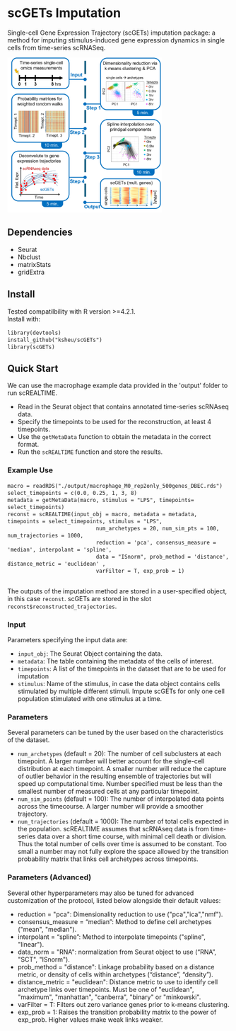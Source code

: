 # scGETs Imputation
Single-cell Gene Expression Trajectory (scGETs) imputation package: a method for imputing stimulus-induced gene expression dynamics in single cells from time-series scRNASeq.

<img src="https://github.com/KSheu/scGETs/blob/main/GA_scGETs_protocol.png" width="350" height="350">


## Dependencies
- Seurat
- Nbclust
- matrixStats
- gridExtra

## Install
Tested compatilbility with R version >=4.2.1.\
Install with: 
```
library(devtools)
install_github("ksheu/scGETs")
library(scGETs)
```

## Quick Start
We can use the macrophage example data provided in the 'output' folder to run scREALTIME.
- Read in the Seurat object that contains annotated time-series scRNAseq data.
- Specify the timepoints to be used for the reconstruction, at least 4 timepoints. 
- Use the `getMetaData` function to obtain the metadata in the correct format. 
- Run the `scREALTIME` function and store the results. 

### Example Use
```
macro = readRDS("./output/macrophage_M0_rep2only_500genes_DBEC.rds")
select_timepoints = c(0.0, 0.25, 1, 3, 8)
metadata = getMetaData(macro, stimulus = "LPS", timepoints= select_timepoints)
reconst = scREALTIME(input_obj = macro, metadata = metadata, timepoints = select_timepoints, stimulus = "LPS",
							num_archetypes = 20, num_sim_pts = 100, num_trajectories = 1000, 
							reduction = 'pca', consensus_measure = 'median', interpolant = 'spline', 
							data = "ISnorm", prob_method = 'distance', distance_metric = 'euclidean' ,
							varFilter = T, exp_prob = 1) 
							

```
The outputs of the imputation method are stored in a user-specified object, in this case `reconst`. scGETs are stored in the slot `reconst$reconstructed_trajectories`.

### Input
Parameters specifying the input data are:
- `input_obj`: The Seurat Object containing the data.
- `metadata`: The table containing the metadata of the cells of interest.
- `timepoints`: A list of the timepoints in the dataset that are to be used for imputation
- `stimulus`: Name of the stimulus, in case the data object contains cells stimulated by multiple different stimuli. Impute scGETs for only one cell population stimulated with one stimulus at a time. 


### Parameters
Several parameters can be tuned by the user based on the characteristics of the dataset. 
- `num_archetypes` (default = 20): The number of cell subclusters at each timepoint. A larger number will better account for the single-cell distribution at each timepoint. A smaller number will reduce the capture of outlier behavior in the resulting ensemble of trajectories but will speed up computational time. Number specified must be less than the smallest number of measured cells at any particular timepoint.
- `num_sim_points` (default = 100): The number of interpolated data points across the timecourse. A larger number will provide a smoother trajectory.
- `num_trajectories` (default = 1000): The number of total cells expected in the population. scREALTIME assumes that scRNAseq data is from time-series data over a short time course, with minimal cell death or division. Thus the total number of cells over time is assumed to be constant. Too small a number may not fully explore the space allowed by the transition probability matrix that links cell archetypes across timepoints.

### Parameters (Advanced)
Several other hyperparameters may also be tuned for advanced customization of the protocol, listed below alongside their default values: 
- reduction = "pca": Dimensionality reduction to use ("pca","ica","nmf").
- consensus_measure = “median”: Method to define cell archetypes ("mean", "median").
- interpolant = “spline”: Method to interpolate timepoints ("spline", "linear").
- data_norm = "RNA": normalization from Seurat object to use (“RNA”, "SCT", "ISnorm").
- prob_method = "distance": Linkage probability based on a distance metric, or density of cells within archetypes (“distance”, “density”).
- distance_metric = "euclidean": Distance metric to use to identify cell archetype links over timepoints. Must be one of "euclidean", "maximum", "manhattan", "canberra", "binary" or "minkowski".
- varFilter = T: Filters out zero variance genes prior to k-means clustering.
- exp_prob = 1: Raises the transition probability matrix to the power of exp_prob. Higher values make weak links weaker.

